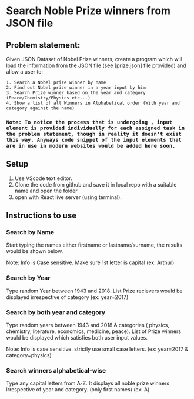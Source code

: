 # Search Noble Prize winners from JSON file

## Problem statement:

Given JSON Dataset of Nobel Prize winners, create a program which will load the information from the JSON file (see [prize.json] file provided) and allow a user to:


	1. Search a Nobel prize winner by name
	2. Find out Nobel prize winner in a year input by him
	3. Search Prize winner based on the year and category (Peace/Chemistry/Physics etc...)
	4. Show a list of all Winners in Alphabetical order (With year and category against the name)


### `Note: To notice the process that is undergoing , input element is provided individually for each assigned task in the problem statement, though in reality it doesn't exist this way. Anyways code snippet of the input elements that are in use in modern websites would be added here soon. `

## Setup 

1. Use VScode text editor.
2. Clone the code from github and save it in local repo with a suitable name and open the folder
2. open with React live server (using terminal).

## Instructions to use

### Search by Name
Start typing the names either firstname or lastname/surname, the results would be shown below.

Note: Info is Case sensitive. Make sure 1st letter is capital 
                       (ex: Arthur)

### Search by Year
Type random Year between 1943 and 2018. List Prize recievers would be displayed irrespective of category
                      (ex: year=2017)

### Search by both year and category
Type random years between 1943 and 2018 & categories ( physics, chemistry, literature, economics, medicine, peace). List of Prize winners would be displayed which satisfies both user input values.

Note: Info is case sensitive. strictly use small case letters.
                     (ex: year=2017 & category=physics)

### Search winners alphabetical-wise
Type any capital letters from A-Z. It displays all noble prize winners irrespective of year and category. (only first names)
                   (ex: A)



